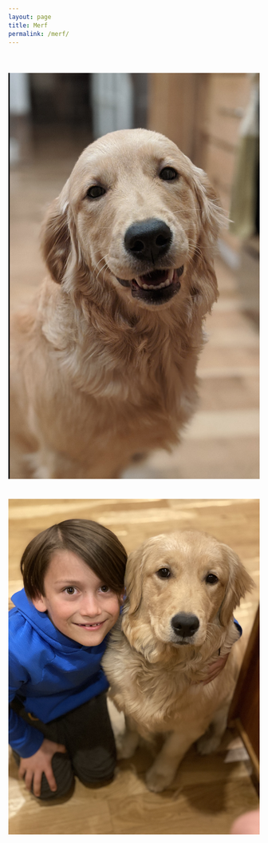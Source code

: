 ```yaml
---
layout: page
title: Merf
permalink: /merf/
---
```


<img src='/assets/images/Merf.png' style='display: block; margin-left: auto; margin-right: auto; padding-top: 40px' />
<img src='/assets/images/StugAndMerf.JPEG' style='display: block; margin-left: auto; margin-right: auto; padding-top: 40px' />
